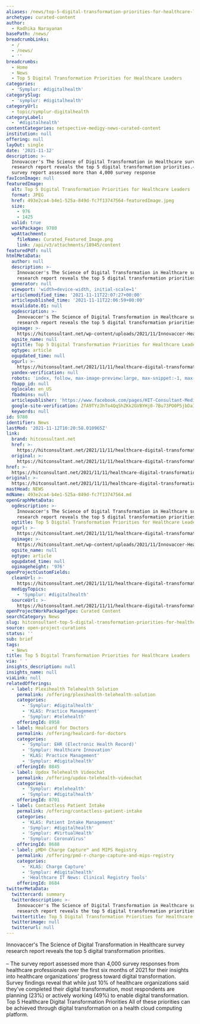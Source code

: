 ```yaml
---
aliases: /news/top-5-digital-transformation-priorities-for-healthcare-leaders
archetype: curated-content
author:
  - Radhika Narayanan
basePath: /news/
breadcrumbLinks:
  - /
  - /news/
  - ''
breadcrumbs:
  - Home
  - News
  - Top 5 Digital Transformation Priorities for Healthcare Leaders
categories:
  - 'Symplur: #digitalhealth'
categorySlug:
  - 'symplur: #digitalhealth'
categoryUrl:
  - topic/symplur-digitalhealth
categoryLabel:
  - '#digitalhealth'
contentCategories: netspective-medigy-news-curated-content
institution: null
offering: null
layOut: single
date: '2021-11-12'
description: >-
  Innovaccer's The Science of Digital Transformation in Healthcare survey
  research report reveals the top 5 digital transformation priorities.– The
  survey report assessed more than 4,000 survey response
favIconImage: null
featuredImage:
  alt: Top 5 Digital Transformation Priorities for Healthcare Leaders
  format: JPEG
  href: 493e2ca4-b4e1-525a-849d-fc7f13747564-featuredImage.jpeg
  size:
    - 976
    - 1425
  valid: true
  workPackage: 9780
  wpAttachment:
    fileName: Curated_Featured_Image.png
    link: /api/v3/attachments/18945/content
featuredPdf: null
htmlMetaData:
  author: null
  description: >-
    Innovaccer's The Science of Digital Transformation in Healthcare survey
    research report reveals the top 5 digital transformation priorities.
  generator: null
  viewport: 'width=device-width, initial-scale=1'
  articlemodified_time: '2021-11-11T22:07:27+00:00'
  articlepublished_time: '2021-11-11T22:06:59+00:00'
  msvalidate.01: null
  ogdescription: >-
    Innovaccer's The Science of Digital Transformation in Healthcare survey
    research report reveals the top 5 digital transformation priorities.
  ogimage: >-
    https://hitconsultant.net/wp-content/uploads/2021/11/Innovaccer-Healthcare-Digital-Transformation-Priorities.png
  ogsite_name: null
  ogtitle: Top 5 Digital Transformation Priorities for Healthcare Leaders
  ogtype: article
  ogupdated_time: null
  ogurl: >-
    https://hitconsultant.net/2021/11/11/healthcare-digital-transformation-priorities/
  yandex-verification: null
  robots: 'index, follow, max-image-preview:large, max-snippet:-1, max-video-preview:-1'
  fbapp_id: null
  oglocale: en_US
  fbadmins: null
  articlepublisher: 'https://www.facebook.com/pages/HIT-Consultant-Media/302199219847409'
  google-site-verification: ZfA9TYzJhTo4Qq5hZKk2GVBYHj0-7Bu73PO0P5jbDaI
  keywords: null
id: 9780
identifier: News
lastMod: '2021-11-12T10:20:58.010965Z'
link:
  brand: hitconsultant.net
  href: >-
    https://hitconsultant.net/2021/11/11/healthcare-digital-transformation-priorities/#.YY4_rWDP1PY
  original: >-
    https://hitconsultant.net/2021/11/11/healthcare-digital-transformation-priorities/#.YY4_rWDP1PY
href: >-
  https://hitconsultant.net/2021/11/11/healthcare-digital-transformation-priorities/#.YY4_rWDP1PY
original: >-
  https://hitconsultant.net/2021/11/11/healthcare-digital-transformation-priorities/#.YY4_rWDP1PY
mastHead: NEWS
mdName: 493e2ca4-b4e1-525a-849d-fc7f13747564.md
openGraphMetaData:
  ogdescription: >-
    Innovaccer's The Science of Digital Transformation in Healthcare survey
    research report reveals the top 5 digital transformation priorities.
  ogtitle: Top 5 Digital Transformation Priorities for Healthcare Leaders
  ogurl: >-
    https://hitconsultant.net/2021/11/11/healthcare-digital-transformation-priorities/
  ogimage: >-
    https://hitconsultant.net/wp-content/uploads/2021/11/Innovaccer-Healthcare-Digital-Transformation-Priorities.png
  ogsite_name: null
  ogtype: article
  ogupdated_time: null
  ogimageheight: '976'
openProjectCustomFields:
  cleanUrl: >-
    https://hitconsultant.net/2021/11/11/healthcare-digital-transformation-priorities/#.YY4_rWDP1PY
  medigyTopics:
    - 'Symplur: #digitalhealth'
  sourceUrl: >-
    https://hitconsultant.net/2021/11/11/healthcare-digital-transformation-priorities/#.YY4_rWDP1PY
openProjectWorkPackageType: Curated Content
searchCategory: News
slug: hitconsultant-top-5-digital-transformation-priorities-for-healthcare-leaders
source: open-project-curations
status: ''
sub: brief
tags:
  - News
title: Top 5 Digital Transformation Priorities for Healthcare Leaders
via: ' '
insights_description: null
insights_name: null
viaLink: null
relatedOfferings:
  - label: Plexihealth Telehealth Solution
    permalink: /offering/plexihealth-telehealth-solution
    categories:
      - 'Symplur: #digitalhealth'
      - 'KLAS: Practice Management'
      - 'Symplur: #telehealth'
    offeringId: 8958
  - label: Healcard for Doctors
    permalink: /offering/healcard-for-doctors
    categories:
      - 'Symplur: EHR (Electronic Health Record)'
      - 'Symplur: Healthcare Innovation'
      - 'KLAS: Practice Management'
      - 'Symplur: #digitalhealth'
    offeringId: 8845
  - label: Updox Telehealth Videochat
    permalink: /offering/updox-telehealth-videochat
    categories:
      - 'Symplur: #telehealth'
      - 'Symplur: #digitalhealth'
    offeringId: 8701
  - label: Contactless Patient Intake
    permalink: /offering/contactless-patient-intake
    categories:
      - 'KLAS: Patient Intake Management'
      - 'Symplur: #digitalhealth'
      - 'Symplur: #VirtualHealth'
      - 'Symplur: CoronaVirus'
    offeringId: 8688
  - label: pMD® Charge Capture™ and MIPS Registry
    permalink: /offering/pmd-r-charge-capture-and-mips-registry
    categories:
      - 'KLAS: Charge Capture'
      - 'Symplur: #digitalhealth'
      - 'Healthcare IT News: Clinical Registry Tools'
    offeringId: 8684
twitterMetaData:
  twittercard: summary
  twitterdescription: >-
    Innovaccer's The Science of Digital Transformation in Healthcare survey
    research report reveals the top 5 digital transformation priorities.
  twittertitle: Top 5 Digital Transformation Priorities for Healthcare Leaders
  twitterimage: null
  twitterurl: null
---
```

<p>Innovaccer's The Science of Digital Transformation in Healthcare survey research report reveals the top 5 digital transformation priorities.<br><br>– The survey report assessed more than 4,000 survey responses from healthcare professionals over the first six months of 2021 for their insights into healthcare organizations’ progress toward digital transformation.
Survey findings reveal that while just 10% of healthcare organizations said they’ve completed their digital transformation, most respondents are planning (23%) or actively working (49%) to enable digital transformation.
Top 5 Healthcare Digital Transformation Priorities
All of these priorities can be achieved through digital transformation on a health cloud computing platform.</p>